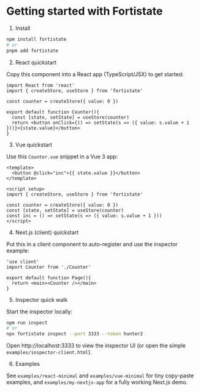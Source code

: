 Getting started with Fortistate
=================================

1) Install

```bash
npm install fortistate
# or
pnpm add fortistate
```

2) React quickstart

Copy this component into a React app (TypeScript/JSX) to get started:

```tsx
import React from 'react'
import { createStore, useStore } from 'fortistate'

const counter = createStore({ value: 0 })

export default function Counter(){
  const [state, setState] = useStore(counter)
  return <button onClick={() => setState(s => ({ value: s.value + 1 }))}>{state.value}</button>
}
```

3) Vue quickstart

Use this `Counter.vue` snippet in a Vue 3 app:

```vue
<template>
  <button @click="inc">{{ state.value }}</button>
</template>

<script setup>
import { createStore, useStore } from 'fortistate'

const counter = createStore({ value: 0 })
const [state, setState] = useStore(counter)
const inc = () => setState(s => ({ value: s.value + 1 }))
</script>
```

4) Next.js (client) quickstart

Put this in a client component to auto-register and use the inspector example:

```tsx
'use client'
import Counter from './Counter'

export default function Page(){
  return <main><Counter /></main>
}
```

5) Inspector quick walk

Start the inspector locally:

```bash
npm run inspect
# or
npx fortistate inspect --port 3333 --token hunter2
```

Open http://localhost:3333 to view the inspector UI (or open the simple `examples/inspector-client.html`).

6) Examples

See `examples/react-minimal` and `examples/vue-minimal` for tiny copy-paste examples, and `examples/my-nextjs-app` for a fully working Next.js demo.
